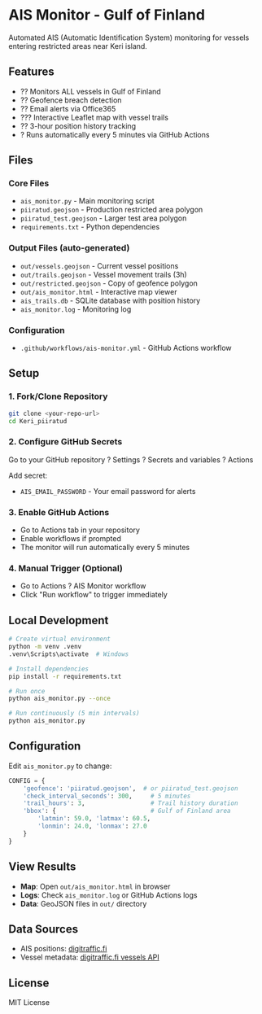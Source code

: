 # AIS Monitor - Gulf of Finland

Automated AIS (Automatic Identification System) monitoring for vessels entering restricted areas near Keri island.

## Features

- ?? Monitors ALL vessels in Gulf of Finland
- ?? Geofence breach detection
- ?? Email alerts via Office365
- ??? Interactive Leaflet map with vessel trails
- ?? 3-hour position history tracking
- ? Runs automatically every 5 minutes via GitHub Actions

## Files

### Core Files
- `ais_monitor.py` - Main monitoring script
- `piiratud.geojson` - Production restricted area polygon
- `piiratud_test.geojson` - Larger test area polygon
- `requirements.txt` - Python dependencies

### Output Files (auto-generated)
- `out/vessels.geojson` - Current vessel positions
- `out/trails.geojson` - Vessel movement trails (3h)
- `out/restricted.geojson` - Copy of geofence polygon
- `out/ais_monitor.html` - Interactive map viewer
- `ais_trails.db` - SQLite database with position history
- `ais_monitor.log` - Monitoring log

### Configuration
- `.github/workflows/ais-monitor.yml` - GitHub Actions workflow

## Setup

### 1. Fork/Clone Repository

```bash
git clone <your-repo-url>
cd Keri_piiratud
```

### 2. Configure GitHub Secrets

Go to your GitHub repository ? Settings ? Secrets and variables ? Actions

Add secret:
- `AIS_EMAIL_PASSWORD` - Your email password for alerts

### 3. Enable GitHub Actions

- Go to Actions tab in your repository
- Enable workflows if prompted
- The monitor will run automatically every 5 minutes

### 4. Manual Trigger (Optional)

- Go to Actions ? AIS Monitor workflow
- Click "Run workflow" to trigger immediately

## Local Development

```bash
# Create virtual environment
python -m venv .venv
.venv\Scripts\activate  # Windows

# Install dependencies
pip install -r requirements.txt

# Run once
python ais_monitor.py --once

# Run continuously (5 min intervals)
python ais_monitor.py
```

## Configuration

Edit `ais_monitor.py` to change:

```python
CONFIG = {
    'geofence': 'piiratud.geojson',  # or piiratud_test.geojson
    'check_interval_seconds': 300,     # 5 minutes
    'trail_hours': 3,                  # Trail history duration
    'bbox': {                          # Gulf of Finland area
        'latmin': 59.0, 'latmax': 60.5,
        'lonmin': 24.0, 'lonmax': 27.0
    }
}
```

## View Results

- **Map**: Open `out/ais_monitor.html` in browser
- **Logs**: Check `ais_monitor.log` or GitHub Actions logs
- **Data**: GeoJSON files in `out/` directory

## Data Sources

- AIS positions: [digitraffic.fi](https://meri.digitraffic.fi/api/ais/v1/locations)
- Vessel metadata: [digitraffic.fi vessels API](https://meri.digitraffic.fi/api/ais/v1/vessels)

## License

MIT License
